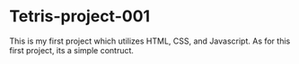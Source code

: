 # Tetris-project-001

This is my first project which utilizes HTML, CSS, and Javascript. As for this first project, its a simple contruct.









